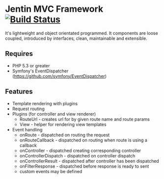 Jentin MVC Framework [![Build Status](https://travis-ci.org/sigma-z/Jentin.png)](https://travis-ci.org/sigma-z/Jentin)
===

It's lightweight and object orientated programmed.
It components are loose coupled, introduced by interfaces, clean, maintainable and extensible.

Requires
---
 * PHP 5.3 or greater
 * Symfony's EventDispatcher (https://github.com/symfony/EventDispatcher)

[On GitHub]: https://github.com/sigma-z/Jentin
[Documentation (coming soon)]: http://www.sigma-scripts.de/Jentin/docs

Features
---
 * Template rendering with plugins
 * Request routing
 * Plugins (for controller and view renderer)
   * RouteUrl - creates url for by given route name and route params
   * View - helper for rendering view templates
 * Event handling
   * onRoute - dispatched on routing the request
   * onRouteCallback - dispatched on routing when route is using a callback
   * onController - dispatched creating corresponding controller
   * onControllerDispatch - dispatched on controller dispatch
   * onControllerResult - dispatched after controller has been dispatched
   * onFilterResponse - dispatched before response is ready to sent
   * custom events may be defined
